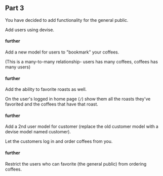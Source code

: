 ## Part 3

You have decided to add functionality for the general public.

Add users using devise.

#### further

Add a new model for users to "bookmark" your coffees.

(This is a many-to-many relationship- users has many coffees, coffees has many users)

#### further

Add the ability to favorite roasts as well.

On the user's logged in home page (`/`) show them all the roasts they've favorited and the coffees that have that roast.

#### further

Add a 2nd user model for customer (replace the old customer model with a devise model named customer).

Let the customers log in and order coffees from you.

#### further

Restrict the users who can favorite (the general public) from ordering coffees.
